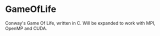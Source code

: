# GameOfLife
Conway's Game Of Life, written in C. Will be expanded to work with MPI, OpenMP and CUDA.
